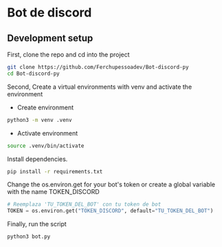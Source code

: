 # Bot de discord

## Development setup

First, clone the repo and cd into the project

```bash
git clone https://github.com/Ferchupessoadev/Bot-discord-py
cd Bot-discord-py
```

Second, Create a virtual environments with venv and activate the environment

- Create environment

```bash
python3 -m venv .venv
```

- Activate environment

```bash
source .venv/bin/activate

```

Install dependencies.

```bash
pip install -r requirements.txt
```

Change the os.environ.get for your bot's token or create a global variable with the name TOKEN_DISCORD

```python
# Reemplaza 'TU_TOKEN_DEL_BOT' con tu token de bot
TOKEN = os.environ.get("TOKEN_DISCORD", default="TU_TOKEN_DEL_BOT")
```

Finally, run the script

```python
python3 bot.py
```
